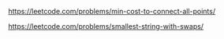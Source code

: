 https://leetcode.com/problems/min-cost-to-connect-all-points/

https://leetcode.com/problems/smallest-string-with-swaps/

